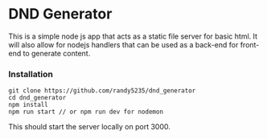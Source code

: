 # DND Generator
This is a simple node js app that acts as a static file server for basic html.
It will also allow for nodejs handlers that can be used as a back-end for front-end to generate content.

### Installation
```
git clone https://github.com/randy5235/dnd_generator
cd dnd_generator
npm install
npm run start // or npm run dev for nodemon
```

This should start the server locally on port 3000.